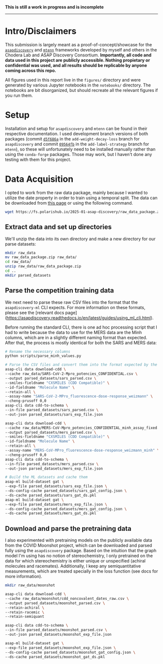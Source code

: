 **This is still a work in progress and is incomplete**
***

# Intro/Disclaimers

This submission is largely meant as a proof-of-concept/showcase for the
[`asapdiscovery`](https://github.com/asapdiscovery/asapdiscovery/) and
[`mtenn`](https://github.com/choderalab/mtenn/) frameworks developed by myself and
others in the Chodera Lab and ASAP Discovery Consortium. **Importantly, all code and
data used in this project are publicly accessible. Nothing propietary or confidential
was used, and all results should be replicable by anyone coming across this repo.**

All figures used in this report live in the `figures/` directory and were generated by
various Jupyter notebooks in the `notebooks/` directory. The notebooks are bit
disorganized, but should recreate all the relevant figures if you run them.

# Setup

Installation and setup for `asapdiscovery` and `mtenn` can be found in their respective
documentation. I used development branch versions of both packages (commit
[`d5f686a`](https://github.com/asapdiscovery/asapdiscovery/commit/d5f686a) in the
`add-weight-decay-loss` branch for `asapdiscovery` and commit
[`09564fb`](https://github.com/choderalab/mtenn/commit/09564fb) in the
`add-label-strategy` branch for `mtenn`), so these will unfortunately need to be
installed manually rather than using the `conda-forge` packages. Those may work, but I
haven't done any testing with them for this project.

# Data Acquisition

I opted to work from the raw data package, mainly because I wanted to utilize the date
property in order to train using a temporal split. The data can be downloaded from
[this page](https://polarishub.io/datasets/asap-discovery/antiviral-potency-2025-sample)
or using the following command.

```bash
wget https://fs.polarishub.io/2025-01-asap-discovery/raw_data_package.zip
```

## Extract data and set up directories

We'll unzip the data into its own directory and make a new directory for our parse
datasets:

```bash
mkdir raw_data
mv raw_data_package.zip raw_data/
cd raw_data/
unzip raw_data/raw_data_package.zip
cd ..
mkdir parsed_datasets
```

## Parse the competition training data

We next need to parse these raw CSV files into the format that the `asapdiscovery-ml`
CLI expects. For more information on these formats, please see the
[relevant docs page]
(https://asapdiscovery.readthedocs.io/en/latest/guides/using_ml_cli.html).

Before running the standard CLI, there is one ad hoc processing script that I had to
write because the data to use for the MERS data are the Minh columns, which are in a
slightly different naming format than expected. After that, the process is mostly
identical for both the SARS and MERS data:

```bash
# Rename the necessary columns
python scripts/parse_minh_values.py

# Parse the CSV files and convert them into the format expected by the ML CLI
asap-cli data download-cdd \
--cache raw_data/SARS-CoV-2-Mpro_potencies_CONFIDENTIAL.csv \
--output parsed_datasets/sars_parsed.csv \
--smiles-fieldname "CXSMILES (CDD Compatible)" \
--id-fieldname "Molecule Name" \
--retain-all \
--assay-name "SARS-CoV-2-MPro_fluorescence-dose-response_weizmann" \
--cheng-prusoff 0,0
asap-cli data cdd-to-schema \
--in-file parsed_datasets/sars_parsed.csv \
--out-json parsed_datasets/sars_exp_file.json

asap-cli data download-cdd \
--cache raw_data/MERS-CoV-Mpro_potencies_CONFIDENTIAL_minh_assay_fixed.csv \
--output parsed_datasets/mers_parsed.csv \
--smiles-fieldname "CXSMILES (CDD Compatible)" \
--id-fieldname "Molecule Name" \
--retain-all \
--assay-name "MERS-CoV-MPro_fluorescence-dose-response_weizmann_minh" \
--cheng-prusoff 0,0
asap-cli data cdd-to-schema \
--in-file parsed_datasets/mers_parsed.csv \
--out-json parsed_datasets/mers_exp_file.json

# Build the ML datasets and cache them
asap-ml build-dataset gat \
--exp-file parsed_datasets/sars_exp_file.json \
--ds-config-cache parsed_datasets/sars_gat_config.json \
--ds-cache parsed_datasets/sars_gat_ds.pkl
asap-ml build-dataset gat \
--exp-file parsed_datasets/mers_exp_file.json \
--ds-config-cache parsed_datasets/mers_gat_config.json \
--ds-cache parsed_datasets/mers_gat_ds.pkl
```

## Download and parse the pretraining data

I also experimented with pretraining models on the publicly available data from the
COVID Moonshot project, which can be downloaded and parsed fully using the
`asapdiscovery` package. Based on the intuition that the graph model I'm using has no
notion of stereochemistry, I only pretrained on the data for which stereochemistry is
either unique or unspecified (achiral molecules and racemates). Additionally, I keep any
semiquantitative measurements, which are treated specially in the loss function (see
docs for more information).

```bash
mkdir raw_data/moonshot

asap-cli data download-cdd \
--cache raw_data/moonshot/cdd_noncovalent_dates_raw.csv \
--output parsed_datasets/moonshot_parsed.csv \
--retain-achiral \
--retain-racemic \
--retain-semiquant

asap-cli data cdd-to-schema \
--in-file parsed_datasets/moonshot_parsed.csv \
--out-json parsed_datasets/moonshot_exp_file.json

asap-ml build-dataset gat \
--exp-file parsed_datasets/moonshot_exp_file.json \
--ds-config-cache parsed_datasets/moonshot_gat_config.json \
--ds-cache parsed_datasets/moonshot_gat_ds.pkl
```
